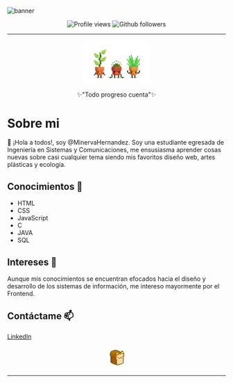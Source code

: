 ![banner](banner_azul.gif)

<div align="center">
	<img src="https://komarev.com/ghpvc/?username=mahc&color=blue&style=for-the-badge" alt="Profile views"/>
	<img src="https://img.shields.io/github/followers/mahc?style=for-the-badge&logo=github&color=blue" alt="Github followers"/> 
</div>

****

<div align="center">
 	<img src="plants-dancing.gif" width="150px" alt="gif"/>
	<p>✨"Todo progreso cuenta"✨</p>
</div>

# Sobre mi
👋 ¡Hola a todos!, soy @MinervaHernandez.
Soy una estudiante egresada de Ingeniería en Sistemas y Comunicaciones, me ensusiasma aprender cosas nuevas sobre casi cualquier tema siendo mis favoritos diseño web, artes plásticas y ecología.

## Conocimientos 🌱
* HTML
* CSS
* JavaScript
* C
* JAVA
* SQL

## Intereses 👀
Aunque mis conocimientos se encuentran efocados hacia el diseño y 
desarrollo de los sistemas de información, me intereso mayormente 
por el Frontend.

## Contáctame 📫

[LinkedIn](https://www.linkedin.com/in/minerva-hern%C3%A1ndez-362176267/)

<div align="center">
	<img src="catbread.gif" width="50px" alt="gif"/>
</div>

****

<!---
- 💞️ I’m looking to collaborate on *web development projects, information systems and database.*
MinervaHernandez/MinervaHernandez is a ✨ special ✨ repository because its `README.md` (this file) appears on your GitHub profile.
You can click the Preview link to take a look at your changes.
--->
